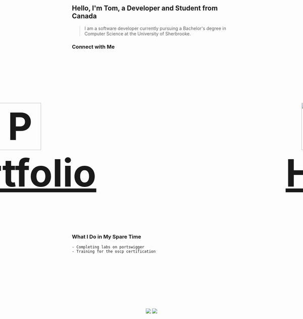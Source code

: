﻿<h2 align="left">Hello, I'm Tom, a Developer and Student from Canada</h2>
 
> I am a software developer currently pursuing a Bachelor's degree in Computer Science at the University of Sherbrooke.

<!-- <h3 style="font-size: 2vh"> > I am a software developer currently pursuing a Bachelor's degree in Computer Science at the University of Sherbrooke.</h3> -->



### Connect with Me
<div align="center">
    <h3 style="display: flex; justify-content: center; gap: 15vh; font-size: 3vh;">
    <a href="https://tomgaillard.ca/" target="_blank" referer="https://github.com" style="display: absolute"><img align="center" src="./assets/3d-techny-searching-for-a-file-in-a-folder.gif" height="150" width="150" alt="Portfolio Logo" style=""/> Portfolio</a>
    <a href="https://app.hackthebox.com/profile/832591" target="_blank" referer="https://github.com"><img align="center" src="https://media2.giphy.com/media/2DUl6BtXGAx2uyqIas/giphy.gif" height="150" width="150" alt="Hack The Box Logo" /> HTB</a>
    <!-- <a href="mailto:tomgaillard1@gmail.com" target="_blank" referer="https://github.com"><img align="center" src="./assets/icons8-gmail.gif" height="50" width="50" alt="Email Logo" /> Email</a>
    <a href="https://www.linkedin.com/in/tom-gaillard-b94895255/" target="_blank" referer="https://github.com"><img align="center" src="./assets/icons8-linkedin.gif" height="50" width="50" alt="Linkedin Logo" /> Linkedin</a> -->
    </h3>
</div>

### What I Do in My Spare Time    
    - Completing labs on portswigger
    - Training for the oscp certification
 
<div align="center" style="margin-top: 4vh">
  
  <!-- ![](http://github-profile-summary-cards.vercel.app/api/cards/profile-details?username=GaillardTom&theme=tokyonight) -->

  <div float="left" style="display: flex; align-items: center; gap: 2vh; justify-content: center;">

  
  ![](http://github-profile-summary-cards.vercel.app/api/cards/stats?username=GaillardTom&theme=tokyonight)     ![](http://github-profile-summary-cards.vercel.app/api/cards/repos-per-language?username=GaillardTom&theme=tokyonight)
    </div>
</div>

